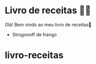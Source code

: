 # Livro de receitas 👩‍🍳

Olá! Bem vindo ao meu livro de receitas👋

- Strogonoff de frango
# livro-receitas
